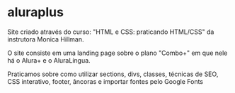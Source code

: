 # aluraplus

Site criado através do curso: "HTML e CSS: praticando HTML/CSS"
da instrutora Monica Hillman.

O site consiste em uma landing page sobre o plano "Combo+" em que nele há o Alura+ e o AluraLíngua.

Praticamos sobre como utilizar sections, divs, classes, técnicas de SEO, CSS interativo, footer, âncoras e importar fontes pelo Google Fonts